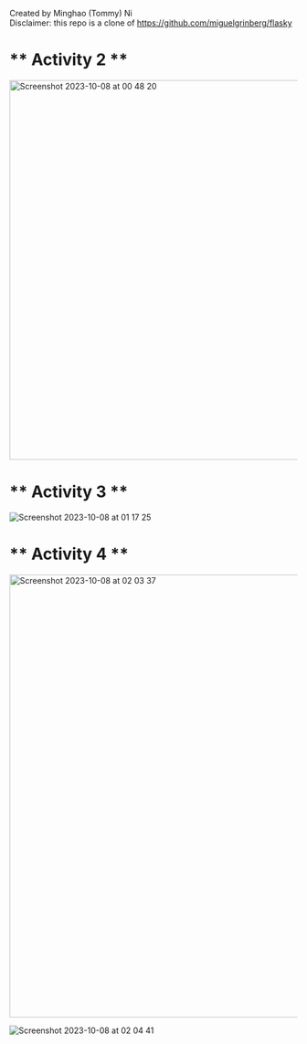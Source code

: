 Created by Minghao (Tommy) Ni\
Disclaimer: this repo is a clone of https://github.com/miguelgrinberg/flasky
##
# ** Activity 2 **
<img width="665" alt="Screenshot 2023-10-08 at 00 48 20" src="https://github.com/unreliable-tn/ECE444-F2023-Lab1/assets/82098467/4f43a759-ac61-40b6-9452-ec3a1899053d">

##
# ** Activity 3 **
![Screenshot 2023-10-08 at 01 17 25](https://github.com/unreliable-tn/ECE444-F2023-Lab1/assets/82098467/92846b23-53d7-459b-a4bc-f16d636de939)

##
# ** Activity 4 **
<img width="776" alt="Screenshot 2023-10-08 at 02 03 37" src="https://github.com/unreliable-tn/ECE444-F2023-Lab1/assets/82098467/44ad7395-48ea-41c4-b5b2-28193ab846ce">

![Screenshot 2023-10-08 at 02 04 41](https://github.com/unreliable-tn/ECE444-F2023-Lab1/assets/82098467/69d48074-aede-4a28-a829-2958428d5c29)
